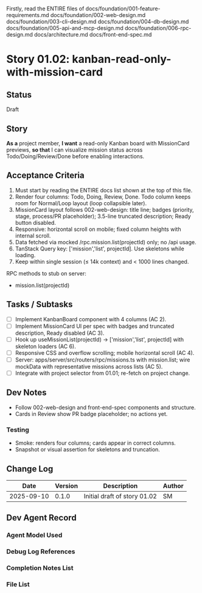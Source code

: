 # <!-- Powered by BMAD™ Core -->

Firstly, read the ENTIRE files of 
docs/foundation/001-feature-requirements.md
docs/foundation/002-web-design.md
docs/foundation/003-cli-design.md
docs/foundation/004-db-design.md
docs/foundation/005-api-and-mcp-design.md
docs/foundation/006-rpc-design.md
docs/architecture.md
docs/front-end-spec.md

# Story 01.02: kanban-read-only-with-mission-card

## Status
Draft

## Story
**As a** project member,
**I want** a read-only Kanban board with MissionCard previews,
**so that** I can visualize mission status across Todo/Doing/Review/Done before enabling interactions.

## Acceptance Criteria
1) Must start by reading the ENTIRE docs list shown at the top of this file.
2) Render four columns: Todo, Doing, Review, Done. Todo column keeps room for Normal/Loop layout (loop collapsible later).
3) MissionCard layout follows 002-web-design: title line; badges (priority, stage, process/PR placeholder); 3.5-line truncated description; Ready button disabled.
4) Responsive: horizontal scroll on mobile; fixed column heights with internal scroll.
5) Data fetched via mocked /rpc.mission.list(projectId) only; no /api usage.
6) TanStack Query key: ['mission','list', projectId]. Use skeletons while loading.
7) Keep within single session (≤ 14k context) and < 1000 lines changed.

RPC methods to stub on server:
- mission.list(projectId)

## Tasks / Subtasks
- [ ] Implement KanbanBoard component with 4 columns (AC 2).
- [ ] Implement MissionCard UI per spec with badges and truncated description, Ready disabled (AC 3).
- [ ] Hook up useMissionList(projectId) -> ['mission','list', projectId] with skeleton loaders (AC 6).
- [ ] Responsive CSS and overflow scrolling; mobile horizontal scroll (AC 4).
- [ ] Server: apps/server/src/routers/rpc/missions.ts with mission.list; wire mockData with representative missions across lists (AC 5).
- [ ] Integrate with project selector from 01.01; re-fetch on project change.

## Dev Notes
- Follow 002-web-design and front-end-spec components and structure.
- Cards in Review show PR badge placeholder; no actions yet.

### Testing
- Smoke: renders four columns; cards appear in correct columns.
- Snapshot or visual assertion for skeletons and truncation.

## Change Log
| Date       | Version | Description                      | Author |
|------------|---------|----------------------------------|--------|
| 2025-09-10 | 0.1.0   | Initial draft of story 01.02     | SM     |

## Dev Agent Record
### Agent Model Used

### Debug Log References

### Completion Notes List

### File List

